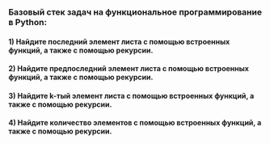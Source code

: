 ### Базовый стек задач на функциональное программирование в Python:

#### 1) Найдите последний элемент листа с помощью встроенных функций, а также с помощью рекурсии.
        
#### 2) Найдите предпоследний элемент листа с помощью встроенных функций, а также с помощью рекурсии.

#### 3) Найдите k-тый элемент листа с помощью встроенных функций, а также с помощью рекурсии.

#### 4) Найдите количество элементов с помощью встроенных функций, а также с помощью рекурсии.
